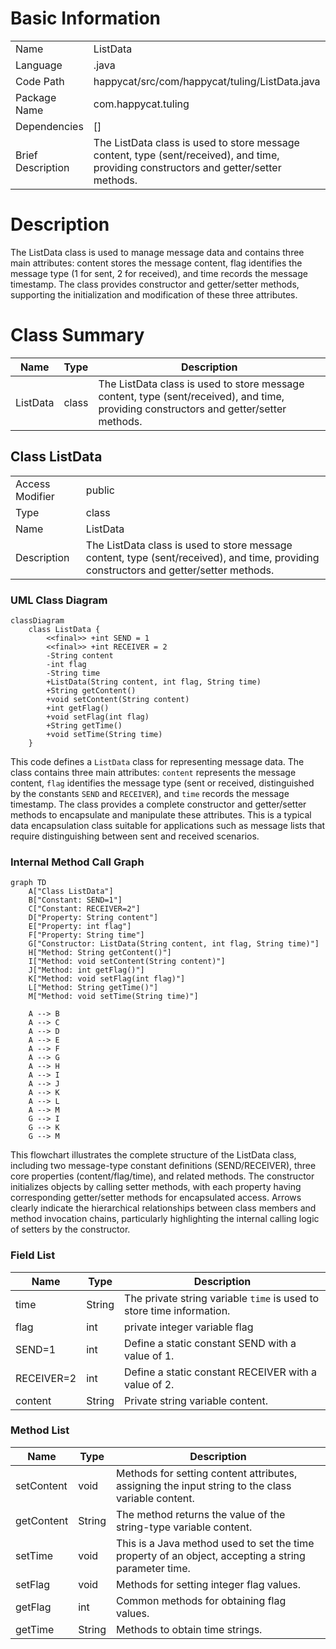 # Basic Information

|      |      |
|------|------|
| Name | ListData |
| Language | .java |
| Code Path | happycat/src/com/happycat/tuling/ListData.java |
| Package Name | com.happycat.tuling |
| Dependencies | [] |
| Brief Description | The ListData class is used to store message content, type (sent/received), and time, providing constructors and getter/setter methods. |

# Description

The ListData class is used to manage message data and contains three main attributes: content stores the message content, flag identifies the message type (1 for sent, 2 for received), and time records the message timestamp. The class provides constructor and getter/setter methods, supporting the initialization and modification of these three attributes.

# Class Summary

| Name   | Type  | Description |
|-------|------|-------------|
| ListData | class | The ListData class is used to store message content, type (sent/received), and time, providing constructors and getter/setter methods. |



## Class ListData

|      |      |
|------|------|
| Access Modifier | public |
| Type | class |
| Name | ListData |
| Description | The ListData class is used to store message content, type (sent/received), and time, providing constructors and getter/setter methods. |


### UML Class Diagram

```mermaid
classDiagram
    class ListData {
        <<final>> +int SEND = 1
        <<final>> +int RECEIVER = 2
        -String content
        -int flag
        -String time
        +ListData(String content, int flag, String time)
        +String getContent()
        +void setContent(String content)
        +int getFlag()
        +void setFlag(int flag)
        +String getTime()
        +void setTime(String time)
    }
```

This code defines a `ListData` class for representing message data. The class contains three main attributes: `content` represents the message content, `flag` identifies the message type (sent or received, distinguished by the constants `SEND` and `RECEIVER`), and `time` records the message timestamp. The class provides a complete constructor and getter/setter methods to encapsulate and manipulate these attributes. This is a typical data encapsulation class suitable for applications such as message lists that require distinguishing between sent and received scenarios.


### Internal Method Call Graph

```mermaid
graph TD
    A["Class ListData"]
    B["Constant: SEND=1"]
    C["Constant: RECEIVER=2"]
    D["Property: String content"]
    E["Property: int flag"]
    F["Property: String time"]
    G["Constructor: ListData(String content, int flag, String time)"]
    H["Method: String getContent()"]
    I["Method: void setContent(String content)"]
    J["Method: int getFlag()"]
    K["Method: void setFlag(int flag)"]
    L["Method: String getTime()"]
    M["Method: void setTime(String time)"]

    A --> B
    A --> C
    A --> D
    A --> E
    A --> F
    A --> G
    A --> H
    A --> I
    A --> J
    A --> K
    A --> L
    A --> M
    G --> I
    G --> K
    G --> M
```

This flowchart illustrates the complete structure of the ListData class, including two message-type constant definitions (SEND/RECEIVER), three core properties (content/flag/time), and related methods. The constructor initializes objects by calling setter methods, with each property having corresponding getter/setter methods for encapsulated access. Arrows clearly indicate the hierarchical relationships between class members and method invocation chains, particularly highlighting the internal calling logic of setters by the constructor.

### Field List

| Name  | Type  | Description |
|-------|-------|------|
| time | String | The private string variable `time` is used to store time information. |
| flag | int | private integer variable flag |
| SEND=1 | int | Define a static constant SEND with a value of 1. |
| RECEIVER=2 | int | Define a static constant RECEIVER with a value of 2. |
| content | String | Private string variable content. |

### Method List

| Name  | Type  | Description |
|-------|-------|------|
| setContent | void | Methods for setting content attributes, assigning the input string to the class variable content. |
| getContent | String | The method returns the value of the string-type variable content. |
| setTime | void | This is a Java method used to set the time property of an object, accepting a string parameter time. |
| setFlag | void | Methods for setting integer flag values. |
| getFlag | int | Common methods for obtaining flag values. |
| getTime | String | Methods to obtain time strings. |




